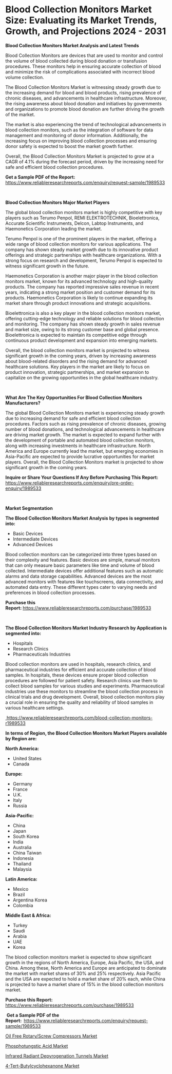 <p><h1>Blood Collection Monitors Market Size: Evaluating its Market Trends, Growth, and Projections 2024 - 2031</h1></p><p><strong>Blood Collection Monitors Market Analysis and Latest Trends</strong></p>
<p><p>Blood Collection Monitors are devices that are used to monitor and control the volume of blood collected during blood donation or transfusion procedures. These monitors help in ensuring accurate collection of blood and minimize the risk of complications associated with incorrect blood volume collection.</p><p>The Blood Collection Monitors Market is witnessing steady growth due to the increasing demand for blood and blood products, rising prevalence of chronic diseases, and advancements in healthcare infrastructure. Moreover, the rising awareness about blood donation and initiatives by governments and organizations to promote blood donation are further driving the growth of the market.</p><p>The market is also experiencing the trend of technological advancements in blood collection monitors, such as the integration of software for data management and monitoring of donor information. Additionally, the increasing focus on improving blood collection processes and ensuring donor safety is expected to boost the market growth further.</p><p>Overall, the Blood Collection Monitors Market is projected to grow at a CAGR of 4.1% during the forecast period, driven by the increasing need for safe and efficient blood collection procedures.</p></p>
<p><strong>Get a Sample PDF of the Report:&nbsp;</strong> <a href="https://www.reliableresearchreports.com/enquiry/request-sample/1989533">https://www.reliableresearchreports.com/enquiry/request-sample/1989533</a></p>
<p>&nbsp;</p>
<p><strong>Blood Collection Monitors Major Market Players</strong></p>
<p><p>The global blood collection monitors market is highly competitive with key players such as Terumo Penpol, REMI ELEKTROTECHNIK, Bioelettronica, Accurate Scientific Instruments, Delcon, Labtop Instruments, and Haemonetics Corporation leading the market.</p><p>Terumo Penpol is one of the prominent players in the market, offering a wide range of blood collection monitors for various applications. The company has shown steady market growth due to its innovative product offerings and strategic partnerships with healthcare organizations. With a strong focus on research and development, Terumo Penpol is expected to witness significant growth in the future.</p><p>Haemonetics Corporation is another major player in the blood collection monitors market, known for its advanced technology and high-quality products. The company has reported impressive sales revenue in recent years, indicating a strong market position and customer demand for its products. Haemonetics Corporation is likely to continue expanding its market share through product innovations and strategic acquisitions.</p><p>Bioelettronica is also a key player in the blood collection monitors market, offering cutting-edge technology and reliable solutions for blood collection and monitoring. The company has shown steady growth in sales revenue and market size, owing to its strong customer base and global presence. Bioelettronica is expected to maintain its competitive edge through continuous product development and expansion into emerging markets.</p><p>Overall, the blood collection monitors market is projected to witness significant growth in the coming years, driven by increasing awareness about blood-related disorders and the rising demand for advanced healthcare solutions. Key players in the market are likely to focus on product innovation, strategic partnerships, and market expansion to capitalize on the growing opportunities in the global healthcare industry.</p></p>
<p>&nbsp;</p>
<p><strong>What Are The Key Opportunities For Blood Collection Monitors Manufacturers?</strong></p>
<p><p>The global Blood Collection Monitors market is experiencing steady growth due to increasing demand for safe and efficient blood collection procedures. Factors such as rising prevalence of chronic diseases, growing number of blood donations, and technological advancements in healthcare are driving market growth. The market is expected to expand further with the development of portable and automated blood collection monitors, along with increasing investments in healthcare infrastructure. North America and Europe currently lead the market, but emerging economies in Asia-Pacific are expected to provide lucrative opportunities for market players. Overall, the Blood Collection Monitors market is projected to show significant growth in the coming years.</p></p>
<p><strong>Inquire or Share Your Questions If Any Before Purchasing This Report:</strong> <a href="https://www.reliableresearchreports.com/enquiry/pre-order-enquiry/1989533">https://www.reliableresearchreports.com/enquiry/pre-order-enquiry/1989533</a></p>
<p>&nbsp;</p>
<p><strong>Market Segmentation</strong></p>
<p><strong>The Blood Collection Monitors Market Analysis by types is segmented into:</strong></p>
<p><ul><li>Basic Devices</li><li>Intermediate Devices</li><li>Advanced Devices</li></ul></p>
<p><p>Blood collection monitors can be categorized into three types based on their complexity and features. Basic devices are simple, manual monitors that can only measure basic parameters like time and volume of blood collected. Intermediate devices offer additional features such as automatic alarms and data storage capabilities. Advanced devices are the most advanced monitors with features like touchscreens, data connectivity, and automated data entry. These different types cater to varying needs and preferences in blood collection processes.</p></p>
<p><strong>Purchase this Report:&nbsp;</strong><a href="https://www.reliableresearchreports.com/purchase/1989533">https://www.reliableresearchreports.com/purchase/1989533</a></p>
<p>&nbsp;</p>
<p><strong>The Blood Collection Monitors Market Industry Research by Application is segmented into:</strong></p>
<p><ul><li>Hospitals</li><li>Research Clinics</li><li>Pharmaceuticals Industries</li></ul></p>
<p><p>Blood collection monitors are used in hospitals, research clinics, and pharmaceutical industries for efficient and accurate collection of blood samples. In hospitals, these devices ensure proper blood collection procedures are followed for patient safety. Research clinics use them to collect blood samples for various studies and experiments. Pharmaceutical industries use these monitors to streamline the blood collection process in clinical trials and drug development. Overall, blood collection monitors play a crucial role in ensuring the quality and reliability of blood samples in various healthcare settings.</p></p>
<p><a href="https://www.reliableresearchreports.com/blood-collection-monitors-r1989533">&nbsp;https://www.reliableresearchreports.com/blood-collection-monitors-r1989533</a></p>
<p><strong>In terms of Region, the Blood Collection Monitors Market Players available by Region are:</strong></p>
<p>
    <p> <strong> North America: </strong>
        <ul>
            <li>United States</li>
            <li>Canada</li>
        </ul>
        </p> 
    <p> <strong> Europe: </strong>
        <ul>
            <li>Germany</li>
            <li>France</li>
            <li>U.K.</li>
            <li>Italy</li>
            <li>Russia</li>
        </ul>
        </p> 
    <p> <strong> Asia-Pacific: </strong>
        <ul>
            <li>China</li>
            <li>Japan</li>
            <li>South Korea</li>
            <li>India</li>
            <li>Australia</li>
            <li>China Taiwan</li>
            <li>Indonesia</li>
            <li>Thailand</li>
            <li>Malaysia</li>
        </ul>
        </p> 
    <p> <strong> Latin America: </strong>
        <ul>
            <li>Mexico</li>
            <li>Brazil</li>
            <li>Argentina Korea</li>
            <li>Colombia</li>
        </ul>
        </p> 
    <p> <strong> Middle East & Africa: </strong>
        <ul>
            <li>Turkey</li>
            <li>Saudi</li>
            <li>Arabia</li>
            <li>UAE</li>
            <li>Korea</li>
        </ul>
    </p>
    </p>
<p><p>The blood collection monitors market is expected to show significant growth in the regions of North America, Europe, Asia Pacific, the USA, and China. Among these, North America and Europe are anticipated to dominate the market with market shares of 30% and 25% respectively. Asia Pacific and the USA are expected to hold a market share of 20% each, while China is projected to have a market share of 15% in the blood collection monitors market.</p></p>
<p><strong>Purchase this Report: </strong><a href="https://www.reliableresearchreports.com/purchase/1989533">https://www.reliableresearchreports.com/purchase/1989533</a></p>
<p>&nbsp;<strong>Get a Sample PDF of the Report:&nbsp;&nbsp;</strong><a href="https://www.reliableresearchreports.com/enquiry/request-sample/1989533">https://www.reliableresearchreports.com/enquiry/request-sample/1989533</a></p>
<p><strong></strong></p>
<p><p><a href="https://github.com/dringals/Market-Research-Report-List-5/blob/main/oil-free-rotaryscrew-compressors-market.md">Oil Free Rotary/Screw Compressors Market</a></p><p><a href="https://www.linkedin.com/pulse/analyzing-phosphotungstic-acid-market-dynamics-growth-drivers-tqhyc">Phosphotungstic Acid Market</a></p><p><a href="https://github.com/lbird53714/Market-Research-Report-List-5/blob/main/infrared-radiant-depyrogenation-tunnels-market.md">Infrared Radiant Depyrogenation Tunnels Market</a></p><p><a href="https://www.linkedin.com/pulse/deep-dive-4-tert-butylcyclohexanone-market-itstrends-segmentation-crbic">4-Tert-Butylcyclohexanone Market</a></p></p>